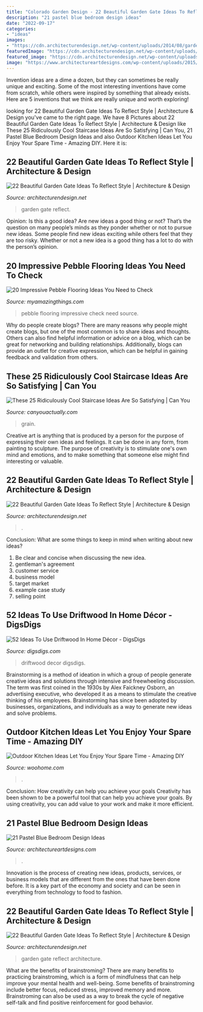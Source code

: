 ```yaml
---
title: "Colorado Garden Design - 22 Beautiful Garden Gate Ideas To Reflect Style"
description: "21 pastel blue bedroom design ideas"
date: "2022-09-17"
categories:
- "ideas"
images:
- "https://cdn.architecturendesign.net/wp-content/uploads/2014/08/garden-gate-4.jpg"
featuredImage: "https://cdn.architecturendesign.net/wp-content/uploads/2014/08/garden-gate-9.jpg"
featured_image: "https://cdn.architecturendesign.net/wp-content/uploads/2014/08/garden-gate-3.jpg"
image: "https://www.architectureartdesigns.com/wp-content/uploads/2015/05/424.jpg"
---
```



Invention ideas are a dime a dozen, but they can sometimes be really unique and exciting. Some of the most interesting inventions have come from scratch, while others were inspired by something that already exists. Here are 5 inventions that we think are really unique and worth exploring!

	

		
looking for 22 Beautiful Garden Gate Ideas To Reflect Style | Architecture &amp; Design you've came to the right page. We have 8 Pictures about 22 Beautiful Garden Gate Ideas To Reflect Style | Architecture &amp; Design like These 25 Ridiculously Cool Staircase Ideas Are So Satisfying | Can You, 21 Pastel Blue Bedroom Design Ideas and also Outdoor Kitchen Ideas Let You Enjoy Your Spare Time - Amazing DIY. Here it is:
		
    
## 22 Beautiful Garden Gate Ideas To Reflect Style | Architecture &amp; Design

<img loading=lazy src="https://cdn.architecturendesign.net/wp-content/uploads/2014/08/garden-gate-9.jpg" onerror="this.onerror=null;this.src='https://tse2.mm.bing.net/th?id=OIP.LtODAM3Eff57y8vN9uZGuAHaMj&amp;pid=15.1';" alt="22 Beautiful Garden Gate Ideas To Reflect Style | Architecture &amp; Design">

_Source: architecturendesign.net_

>garden gate reflect. 

	

Opinion: Is this a good idea?
Are new ideas a good thing or not? That’s the question on many people’s minds as they ponder whether or not to pursue new ideas. Some people find new ideas exciting while others feel that they are too risky. Whether or not a new idea is a good thing has a lot to do with the person’s opinion.

    
## 20 Impressive Pebble Flooring Ideas You Need To Check

<img loading=lazy src="http://myamazingthings.com/wp-content/uploads/2017/01/bathroom1-1.jpg" onerror="this.onerror=null;this.src='https://tse2.mm.bing.net/th?id=OIP.ulPcHeInQyx2Szt5LGgwIAHaMD&amp;pid=15.1';" alt="20 Impressive Pebble Flooring Ideas You Need to Check">

_Source: myamazingthings.com_

>pebble flooring impressive check need source. 

	

Why do people create blogs?
There are many reasons why people might create blogs, but one of the most common is to share ideas and thoughts. Others can also find helpful information or advice on a blog, which can be great for networking and building relationships. Additionally, blogs can provide an outlet for creative expression, which can be helpful in gaining feedback and validation from others.

    
## These 25 Ridiculously Cool Staircase Ideas Are So Satisfying | Can You

<img loading=lazy src="https://canyouactually.com/wp-content/uploads/12065909_625717310904754_6356077183921501936_n.jpg" onerror="this.onerror=null;this.src='https://tse3.mm.bing.net/th?id=OIP.csvJs-K94b7k4sGlgR5aJgHaLH&amp;pid=15.1';" alt="These 25 Ridiculously Cool Staircase Ideas Are So Satisfying | Can You">

_Source: canyouactually.com_

>grain. 

	

Creative art is anything that is produced by a person for the purpose of expressing their own ideas and feelings. It can be done in any form, from painting to sculpture. The purpose of creativity is to stimulate one's own mind and emotions, and to make something that someone else might find interesting or valuable.

    
## 22 Beautiful Garden Gate Ideas To Reflect Style | Architecture &amp; Design

<img loading=lazy src="https://cdn.architecturendesign.net/wp-content/uploads/2014/08/garden-gate-4.jpg" onerror="this.onerror=null;this.src='https://tse1.mm.bing.net/th?id=OIP.v8dIWN7tgf6sMQfllyHVpAHaKw&amp;pid=15.1';" alt="22 Beautiful Garden Gate Ideas To Reflect Style | Architecture &amp; Design">

_Source: architecturendesign.net_

>. 

	

Conclusion: What are some things to keep in mind when writing about new ideas?
1. Be clear and concise when discussing the new idea.
2. gentleman's agreement 
3. customer service 
4. business model 
5. target market 
6. example case study
7. selling point 

    
## 52 Ideas To Use Driftwood In Home Décor - DigsDigs

<img loading=lazy src="https://www.digsdigs.com/photos/ideas-to-use-driftwood-in-home-decor-35.jpg" onerror="this.onerror=null;this.src='https://tse2.mm.bing.net/th?id=OIP.rIEcS8OP17iq6vXUCIrKkgHaJ4&amp;pid=15.1';" alt="52 Ideas To Use Driftwood In Home Décor - DigsDigs">

_Source: digsdigs.com_

>driftwood decor digsdigs. 

	

Brainstorming is a method of ideation in which a group of people generate creative ideas and solutions through intensive and freewheeling discussion. The term was first coined in the 1930s by Alex Faickney Osborn, an advertising executive, who developed it as a means to stimulate the creative thinking of his employees. Brainstorming has since been adopted by businesses, organizations, and individuals as a way to generate new ideas and solve problems.

    
## Outdoor Kitchen Ideas Let You Enjoy Your Spare Time - Amazing DIY

<img loading=lazy src="https://www.woohome.com/wp-content/uploads/2014/02/outdoor-kitchen-4.jpg" onerror="this.onerror=null;this.src='https://tse1.mm.bing.net/th?id=OIP.jcxSXCNgDdbCiHqAuxVTmAHaKe&amp;pid=15.1';" alt="Outdoor Kitchen Ideas Let You Enjoy Your Spare Time - Amazing DIY">

_Source: woohome.com_

>. 

	

Conclusion: How creativity can help you achieve your goals
Creativity has been shown to be a powerful tool that can help you achieve your goals. By using creativity, you can add value to your work and make it more efficient.

    
## 21 Pastel Blue Bedroom Design Ideas

<img loading=lazy src="https://www.architectureartdesigns.com/wp-content/uploads/2015/05/424.jpg" onerror="this.onerror=null;this.src='https://tse3.mm.bing.net/th?id=OIP.scZdh5GfCsTwsBctQUagswHaFj&amp;pid=15.1';" alt="21 Pastel Blue Bedroom Design Ideas">

_Source: architectureartdesigns.com_

>. 

	

Innovation is the process of creating new ideas, products, services, or business models that are different from the ones that have been done before. It is a key part of the economy and society and can be seen in everything from technology to food to fashion.

    
## 22 Beautiful Garden Gate Ideas To Reflect Style | Architecture &amp; Design

<img loading=lazy src="https://cdn.architecturendesign.net/wp-content/uploads/2014/08/garden-gate-3.jpg" onerror="this.onerror=null;this.src='https://tse4.mm.bing.net/th?id=OIP.NefSL-YnZ59MIBU_2jd_PAHaJ4&amp;pid=15.1';" alt="22 Beautiful Garden Gate Ideas To Reflect Style | Architecture &amp; Design">

_Source: architecturendesign.net_

>garden gate reflect architecture. 

	

What are the benefits of brainstroming?
There are many benefits to practicing brainstroming, which is a form of mindfulness that can help improve your mental health and well-being. Some benefits of brainstroming include better focus, reduced stress, improved memory and more. Brainstroming can also be used as a way to break the cycle of negative self-talk and find positive reinforcement for good behavior.

